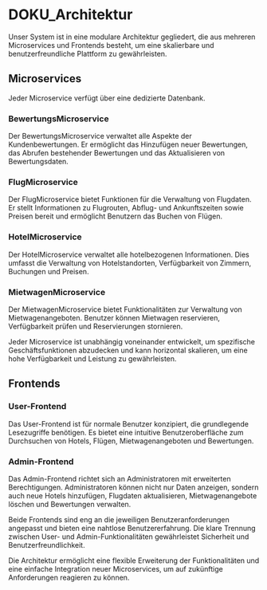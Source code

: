 # DOKU_Architektur

Unser System ist in eine modulare Architektur gegliedert, die aus mehreren Microservices und Frontends besteht, um eine skalierbare und benutzerfreundliche Plattform zu gewährleisten.

## Microservices

Jeder Microservice verfügt über eine dedizierte Datenbank.

### BewertungsMicroservice
Der BewertungsMicroservice verwaltet alle Aspekte der Kundenbewertungen. Er ermöglicht das Hinzufügen neuer Bewertungen, das Abrufen bestehender Bewertungen und das Aktualisieren von Bewertungsdaten.

### FlugMicroservice
Der FlugMicroservice bietet Funktionen für die Verwaltung von Flugdaten. Er stellt Informationen zu Flugrouten, Abflug- und Ankunftszeiten sowie Preisen bereit und ermöglicht Benutzern das Buchen von Flügen.

### HotelMicroservice
Der HotelMicroservice verwaltet alle hotelbezogenen Informationen. Dies umfasst die Verwaltung von Hotelstandorten, Verfügbarkeit von Zimmern, Buchungen und Preisen.

### MietwagenMicroservice
Der MietwagenMicroservice bietet Funktionalitäten zur Verwaltung von Mietwagenangeboten. Benutzer können Mietwagen reservieren, Verfügbarkeit prüfen und Reservierungen stornieren.

Jeder Microservice ist unabhängig voneinander entwickelt, um spezifische Geschäftsfunktionen abzudecken und kann horizontal skalieren, um eine hohe Verfügbarkeit und Leistung zu gewährleisten.

## Frontends

### User-Frontend
Das User-Frontend ist für normale Benutzer konzipiert, die grundlegende Lesezugriffe benötigen. Es bietet eine intuitive Benutzeroberfläche zum Durchsuchen von Hotels, Flügen, Mietwagenangeboten und Bewertungen.

### Admin-Frontend
Das Admin-Frontend richtet sich an Administratoren mit erweiterten Berechtigungen. Administratoren können nicht nur Daten anzeigen, sondern auch neue Hotels hinzufügen, Flugdaten aktualisieren, Mietwagenangebote löschen und Bewertungen verwalten.

Beide Frontends sind eng an die jeweiligen Benutzeranforderungen angepasst und bieten eine nahtlose Benutzererfahrung. Die klare Trennung zwischen User- und Admin-Funktionalitäten gewährleistet Sicherheit und Benutzerfreundlichkeit.

Die Architektur ermöglicht eine flexible Erweiterung der Funktionalitäten und eine einfache Integration neuer Microservices, um auf zukünftige Anforderungen reagieren zu können.
